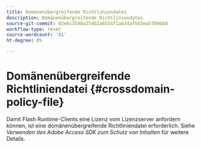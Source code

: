 ```yaml
---
title: Domänenübergreifende Richtliniendatei
description: Domänenübergreifende Richtliniendatei
source-git-commit: 02ebc3548a254b2a6554f1ab34afbb3ea5f09bb8
workflow-type: tm+mt
source-wordcount: '41'
ht-degree: 0%

---
```


# Domänenübergreifende Richtliniendatei {#crossdomain-policy-file}

Damit Flash Runtime-Clients eine Lizenz vom Lizenzserver anfordern können, ist eine domänenübergreifende Richtliniendatei erforderlich. Siehe *Verwenden des Adobe Access SDK zum Schutz von Inhalten* für weitere Details.
